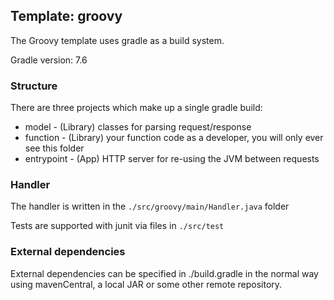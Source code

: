 ## Template: groovy

The Groovy template uses gradle as a build system.

Gradle version: 7.6

### Structure

There are three projects which make up a single gradle build:

- model - (Library) classes for parsing request/response
- function - (Library) your function code as a developer, you will only ever see this folder
- entrypoint - (App) HTTP server for re-using the JVM between requests

### Handler

The handler is written in the `./src/groovy/main/Handler.java` folder

Tests are supported with junit via files in `./src/test`

### External dependencies

External dependencies can be specified in ./build.gradle in the normal way using mavenCentral, a local JAR or some other remote repository.

